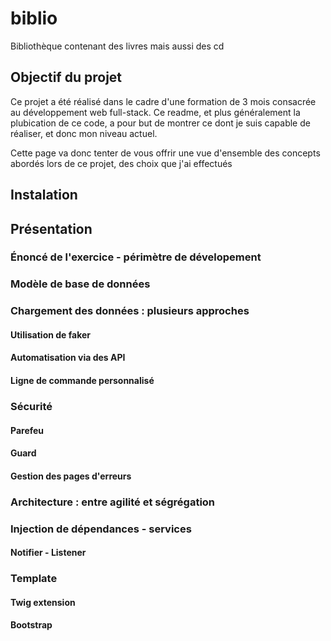 # biblio

Bibliothèque contenant des livres mais aussi des cd

## Objectif du projet

Ce projet a été réalisé dans le cadre d'une formation de 3 mois consacrée au développement web full-stack. Ce readme, et plus généralement la plubication de ce code, a pour but de montrer ce dont je suis capable de réaliser, et donc mon niveau actuel.

Cette page va donc tenter de vous offrir une vue d'ensemble des concepts abordés lors de ce projet, des choix que j'ai effectués

## Instalation

## Présentation

### Énoncé de l'exercice - périmètre de dévelopement

### Modèle de base de données

### Chargement des données : plusieurs approches

#### Utilisation de faker

#### Automatisation via des API

#### Ligne de commande personnalisé

### Sécurité

#### Parefeu

#### Guard

#### Gestion des pages d'erreurs

### Architecture : entre agilité et ségrégation

### Injection de dépendances - services

#### Notifier - Listener

### Template

#### Twig extension

#### Bootstrap
